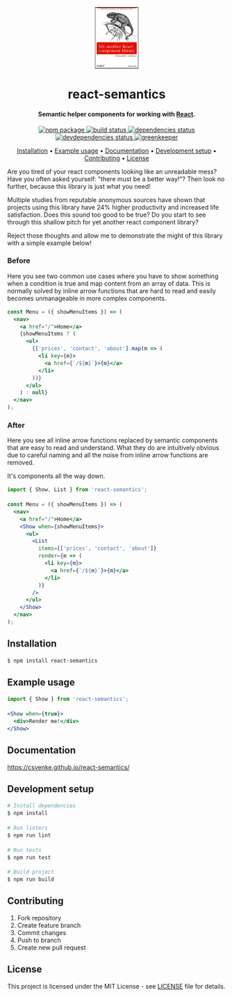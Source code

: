 <div align="center">
  <img src='./media/logo.png' width="20%" alt='logo' />

  <h1>react-semantics</h1>

  <h4>Semantic helper components for working with <a href="https://reactjs.org/" target="_blank">React</a>.</h4>

<p>
  <a href="https://badge.fury.io/js/react-semantics">
    <img src="https://badge.fury.io/js/react-semantics.svg" alt="npm package" />
  </a>
  <a href="https://travis-ci.com/csvenke/react-semantics">
    <img src="https://travis-ci.com/csvenke/react-semantics.svg?branch=master" alt="build status" />
  </a>
  <a href="https://david-dm.org/csvenke/react-semantics">
    <img src="https://david-dm.org/csvenke/react-semantics.svg" alt="dependencies status" />
  </a>
  <a href="https://david-dm.org/csvenke/react-semantics?type=dev">
    <img src="https://david-dm.org/csvenke/react-semantics/dev-status.svg" alt="devdependencies status" />
  </a>
  <a href="https://greenkeeper.io/">
    <img src="https://badges.greenkeeper.io/csvenke/react-semantics.svg" alt="greenkeeper" />
  </a>
</p>

  <p>
    <a href="#installation">Installation</a> •
    <a href="#example-usage">Example usage</a> •
    <a href="#documentation">Documentation</a> •
    <a href="#development-setup">Development setup</a> •
    <a href="#contributing">Contributing</a> •
    <a href="#license">License</a>
  </p>
</div>

Are you tired of your react components looking like an unreadable mess?
Have you often asked yourself: "there must be a better way!"?
Then look no further, because this library is just what you need!

Multiple studies from reputable anonymous sources have shown that projects using this library have 24% higher productivity and increased life satisfaction.
Does this sound too good to be true?
Do you start to see through this shallow pitch for yet another react component library?

Reject those thoughts and allow me to demonstrate the might of this library with a simple example below!

### Before

Here you see two common use cases where you have to show something when a condition is true and map content from an array of data.
This is normally solved by inline arrow functions that are hard to read and easily becomes unmanageable in more complex components.

```jsx
const Menu = ({ showMenuItems }) => (
  <nav>
    <a href="/">Home</a>
    {showMenuItems ? (
      <ul>
        {['prices', 'contact', 'about'].map(m => (
          <li key={m}>
            <a href={`/${m}`}>{m}</a>
          </li>
        ))}
      </ul>
    ) : null}
  </nav>
);
```

### After

Here you see all inline arrow functions replaced by semantic components that are easy to read and understand.
What they do are intuitively obvious due to careful naming and all the noise from inline arrow functions are removed.

It's components all the way down.

```jsx
import { Show, List } from 'react-semantics';

const Menu = ({ showMenuItems }) => (
  <nav>
    <a href="/">Home</a>
    <Show when={showMenuItems}>
      <ul>
        <List
          items={['prices', 'contact', 'about']}
          render={m => (
            <li key={m}>
              <a href={`/${m}`}>{m}</a>
            </li>
          )}
        />
      </ul>
    </Show>
  </nav>
);
```

## Installation

```bash
$ npm install react-semantics
```

## Example usage

```jsx
import { Show } from 'react-semantics';

<Show when={true}>
  <div>Render me!</div>
</Show>
```

## Documentation

https://csvenke.github.io/react-semantics/


## Development setup

```bash
# Install dependencies
$ npm install

# Run linters
$ npm run lint

# Run tests
$ npm run test

# Build project
$ npm run build
```

## Contributing

1.  Fork repository
1.  Create feature branch
1.  Commit changes
1.  Push to branch
1.  Create new pull request

## License

This project is licensed under the MIT License - see [LICENSE](https://github.com/csvenke/react-semantics/blob/master/LICENSE) file for details.
